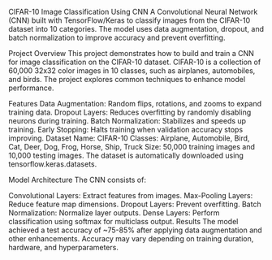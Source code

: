 CIFAR-10 Image Classification Using CNN
A Convolutional Neural Network (CNN) built with TensorFlow/Keras to classify images from the CIFAR-10 dataset into 10 categories. The model uses data augmentation, dropout, and batch normalization to improve accuracy and prevent overfitting.

Project Overview
This project demonstrates how to build and train a CNN for image classification on the CIFAR-10 dataset. CIFAR-10 is a collection of 60,000 32x32 color images in 10 classes, such as airplanes, automobiles, and birds. The project explores common techniques to enhance model performance.

Features
Data Augmentation: Random flips, rotations, and zooms to expand training data.
Dropout Layers: Reduces overfitting by randomly disabling neurons during training.
Batch Normalization: Stabilizes and speeds up training.
Early Stopping: Halts training when validation accuracy stops improving.
Dataset
Name: CIFAR-10
Classes: Airplane, Automobile, Bird, Cat, Deer, Dog, Frog, Horse, Ship, Truck
Size: 50,000 training images and 10,000 testing images.
The dataset is automatically downloaded using tensorflow.keras.datasets.

Model Architecture
The CNN consists of:

Convolutional Layers: Extract features from images.
Max-Pooling Layers: Reduce feature map dimensions.
Dropout Layers: Prevent overfitting.
Batch Normalization: Normalize layer outputs.
Dense Layers: Perform classification using softmax for multiclass output.
Results
The model achieved a test accuracy of ~75-85% after applying data augmentation and other enhancements.
Accuracy may vary depending on training duration, hardware, and hyperparameters.
